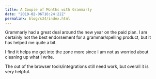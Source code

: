 ```yaml
---
title: A Couple of Months with Grammarly
date: "2019-02-06T16:24:22Z"
permalink: blog/s34/index.html
---
```


Grammarly had a great deal around the new year on the paid plan. I am certainly not the best endorsement for a grammar/spelling product, but it has helped me quite a bit.

<!--more-->

I find it helps me get into the zone more since I am not as worried about cleaning up what I write.

The out of the browser tools/integrations still need work, but overall it is very helpful.

